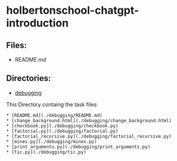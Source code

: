 # holbertonschool-chatgpt-introduction

## Files:

* README.md

## Directories:

* [debugging](./debugging/)

This Directory containg the task files:

    * [README.md](./debugging/README.md)
    * [change_background.html](./debugging/change_background.html)
    * [checkbook.py](./debugging/checkbook.py)
    * [factorial.py](./debugging/factorial.py)
    * [factorial_recursive.py](./debugging/factorial_recursive.py)
    * [mines.py](./debugging/mines.py)
    * [print_arguments.py](./debugging/print_arguments.py)
    * [tic.py](./debugging/tic.py)
